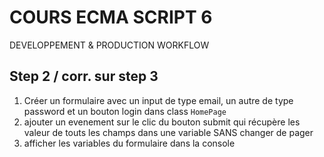 <!--
@Author: Nicolas Fazio <webmaster-fazio>
@Date:   01-09-2016
@Email:  contact@nicolasfazio.ch
@Last modified by:   webmaster-fazio
@Last modified time: 01-09-2016
-->

# COURS ECMA SCRIPT 6
  DEVELOPPEMENT &amp; PRODUCTION WORKFLOW

## Step 2 / corr. sur step 3
  1. Créer un formulaire avec un input de type email, un autre de type password et un bouton login dans class `HomePage`
  2. ajouter un evenement sur le clic du bouton submit qui récupère les valeur de touts les champs dans une variable SANS changer de pager
  3. afficher les variables du formulaire dans la console
